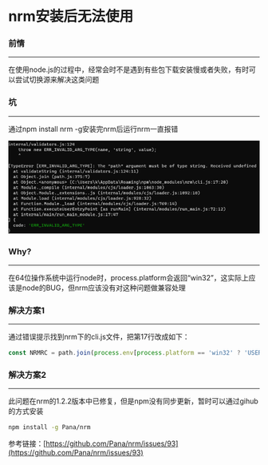 # nrm安装后无法使用

### 前情

---

在使用node.js的过程中，经常会时不是遇到有些包下载安装慢或者失败，有时可以尝试切换源来解决这类问题

### 坑

---

通过npm install nrm -g安装完nrm后运行nrm一直报错

![错误截图](./example0.png)

### Why?

---

在64位操作系统中运行node时，process.platform会返回“win32”，这实际上应该是node的BUG，但nrm应该没有对这种问题做兼容处理

### 解决方案1

---

通过错误提示找到nrm下的cli.js文件，把第17行改成如下：

```jsx
const NRMRC = path.join(process.env[process.platform == 'win32' ? 'USERPROFILE' : 'HOME'], '.nrmrc');
```

### 解决方案2

---

此问题在nrm的1.2.2版本中已修复，但是npm没有同步更新，暂时可以通过gihub的方式安装

```bash
npm install -g Pana/nrm
```

参考链接：[https://github.com/Pana/nrm/issues/93](https://github.com/Pana/nrm/issues/93)